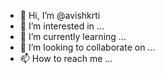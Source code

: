 - 👋 Hi, I’m @avishkrti
- 👀 I’m interested in ...
- 🌱 I’m currently learning ...
- 💞️ I’m looking to collaborate on ...
- 📫 How to reach me ...

<!---
avishkrti/avishkrti is a ✨ special ✨ repository because its `README.md` (this file) appears on your GitHub profile.
You can click the Preview link to take a look at your changes.
--->
